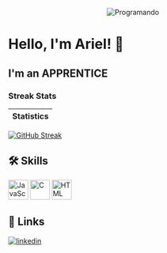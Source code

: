 <p align="center">
  <img src="https://lh3.googleusercontent.com/pw/ABLVV85LNrUhLEBAzaHJAJGiFjlLm5attaB4rg-4_KKOJCGRnTHeOhmqCG9uxDgTGdJf0vWp0bZCNTmQ8oE2KxtEaM3c1yh97rh47pW2ypja4GvKg-R9o6PPMTdWsDuJVPUBVqFOvIPc_J6SPg07U7dBqn6La4-RshVfdSjozZ5m8DA3CBGtgJJLTqDTXQfzk8E8YEGhoDeoT0OYlrhuiMyJnaBE4OuJcdDWoAid3oeyyL-zSV1mRe87cxaAuBlWT_G1Y0E4ReAsZW-10-VumlfefdEpkdmqPwQ3UXIB-f-SAnnAE4dR57hH0P1eVkfHkar5yd362QfgfloyWL_BVd8GNPLWcmfpj5kQd8mzLLit5TvYAhMjMUze4FWDoydniWQqKTomDBx_o5GKDtsDIVdukTI03ui-_CZ9r9Y1oLNidPHYrDYT2MszEj3LgOcaCa0L90ZKWNtwKyIKZr0ZApSWokpXevOUQ7X67SljNfr-iNBzOM_3aZ-vkelZBE_1yvTa4ZMhx6c7SnEEZIPu0Tf_LROogUlx2yDUpncYm2i3TeBem9LfY03rcx-UI2icMbmksNBMCHWauMOLv9oJny5DTXt3Y257zgDWkEllWIZtTh21dukzQds749Dl1DelAwP_bXTkkuoz7I4d9U0PrTDxd19EodXxUE0NVR2g9Y8ThG3cmkJXmo33jGyuI5Q1j0UJa_i3ngRmm2-19FNQKbdnW9gEGoPsdTB8Xv_pBPkSaVuufDejEHGtKfOS31SlIcYa733lsFE2yce3JZvQDXP7pk28b06iRDDrAhc_UPuc4uUQ8RldKG7kf5g1QiMEGtW7s2-DcIv_2zZ79NCSE3lvRBBeQhSGA8P2z2uevDROA8x6QIkpfS5wA2pPeolWSwkztR2NarhbhLZruEnH7F28BzE0ib8TgNBJR3gHsNrJ3og=w500-h500-s-no?authuser=0)https://lh3.googleusercontent.com/pw/ABLVV85LNrUhLEBAzaHJAJGiFjlLm5attaB4rg-4_KKOJCGRnTHeOhmqCG9uxDgTGdJf0vWp0bZCNTmQ8oE2KxtEaM3c1yh97rh47pW2ypja4GvKg-R9o6PPMTdWsDuJVPUBVqFOvIPc_J6SPg07U7dBqn6La4-RshVfdSjozZ5m8DA3CBGtgJJLTqDTXQfzk8E8YEGhoDeoT0OYlrhuiMyJnaBE4OuJcdDWoAid3oeyyL-zSV1mRe87cxaAuBlWT_G1Y0E4ReAsZW-10-VumlfefdEpkdmqPwQ3UXIB-f-SAnnAE4dR57hH0P1eVkfHkar5yd362QfgfloyWL_BVd8GNPLWcmfpj5kQd8mzLLit5TvYAhMjMUze4FWDoydniWQqKTomDBx_o5GKDtsDIVdukTI03ui-_CZ9r9Y1oLNidPHYrDYT2MszEj3LgOcaCa0L90ZKWNtwKyIKZr0ZApSWokpXevOUQ7X67SljNfr-iNBzOM_3aZ-vkelZBE_1yvTa4ZMhx6c7SnEEZIPu0Tf_LROogUlx2yDUpncYm2i3TeBem9LfY03rcx-UI2icMbmksNBMCHWauMOLv9oJny5DTXt3Y257zgDWkEllWIZtTh21dukzQds749Dl1DelAwP_bXTkkuoz7I4d9U0PrTDxd19EodXxUE0NVR2g9Y8ThG3cmkJXmo33jGyuI5Q1j0UJa_i3ngRmm2-19FNQKbdnW9gEGoPsdTB8Xv_pBPkSaVuufDejEHGtKfOS31SlIcYa733lsFE2yce3JZvQDXP7pk28b06iRDDrAhc_UPuc4uUQ8RldKG7kf5g1QiMEGtW7s2-DcIv_2zZ79NCSE3lvRBBeQhSGA8P2z2uevDROA8x6QIkpfS5wA2pPeolWSwkztR2NarhbhLZruEnH7F28BzE0ib8TgNBJR3gHsNrJ3og=w500-h500-s-no?authuser=0" alt="Programando">
</p>

# Hello, I'm Ariel! 👋
## I'm an **APPRENTICE**

### Streak Stats
|**Statistics**|
|--------------|
[![GitHub Streak](https://github-readme-streak-stats.herokuapp.com?user=ArielABdev&theme=ocean-gradient&hide_border=true&border_radius=4.6&date_format=M%20j%5B%2C%20Y%5D&mode=weekly&card_width=494)](https://git.io/streak-stats)

## 🛠 Skills
<img src="https://upload.wikimedia.org/wikipedia/commons/thumb/9/99/Unofficial_JavaScript_logo_2.svg/800px-Unofficial_JavaScript_logo_2.svg.png" alt="JavaScript" width="40" height="40">  <img src="https://upload.wikimedia.org/wikipedia/commons/1/18/C_Programming_Language.svg" alt="C" width="40" height="40"> <img src="https://www.w3.org/html/logo/downloads/HTML5_Badge_512.png" alt="HTML" width="40" height="40">


## 🔗 Links
[![linkedin](https://img.shields.io/badge/linkedin-0A66C2?style=for-the-badge&logo=linkedin&logoColor=white)](https://www.linkedin.com/in/ariel-almeida-barreto-0786561a7/)

<!---
ArielABdev/ArielABdev is a ✨ special ✨ repository because its `README.md` (this file) appears on your GitHub profile.
You can click the Preview link to take a look at your changes.
--->
